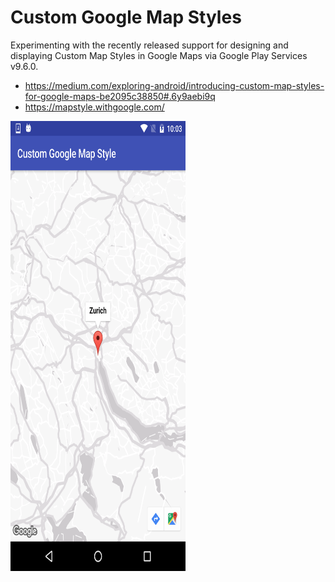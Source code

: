 # Custom Google Map Styles

Experimenting with the recently released support for designing and displaying Custom Map Styles in Google Maps via Google Play Services v9.6.0.

* https://medium.com/exploring-android/introducing-custom-map-styles-for-google-maps-be2095c38850#.6y9aebi9q
* https://mapstyle.withgoogle.com/


<img src="https://raw.githubusercontent.com/bleege/CustomGoogleMapStyles/master/android-custom-google-map-style.png" width="280" height="720"/>